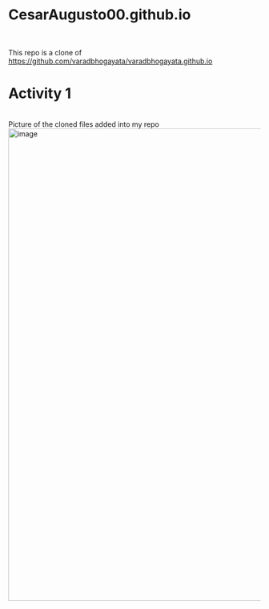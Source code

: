 # CesarAugusto00.github.io

<br>

This repo is a clone of https://github.com/varadbhogayata/varadbhogayata.github.io
<br>
# Activity 1
<br>
Picture of the cloned files added into my repo <br>
<img width="942" alt="image" src="https://github.com/CesarAugusto00/CesarAugusto00.github.io/assets/144982985/e7b2c7cb-c5b8-47a5-9059-0cab8e1c9403">
